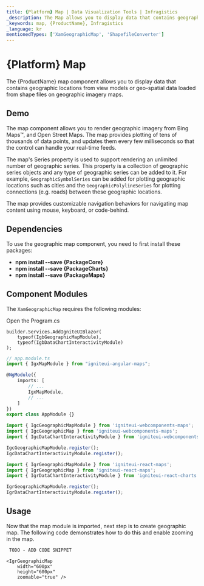 ```yaml
---
title: {Platform} Map | Data Visualization Tools | Infragistics
_description: The Map allows you to display data that contains geographic locations from view models or geo-spatial data loaded from shape files on geographic imagery maps.View the demo, dependencies, usage and toolbar for more information.
_keywords: map, {ProductName}, Infragistics
_language: kr
mentionedTypes: ['XamGeographicMap', 'ShapefileConverter']
---
```


# {Platform} Map

The {ProductName} map component allows you to display data that contains geographic locations from view models or geo-spatial data loaded from shape files on geographic imagery maps.

## Demo


<code-view style="height: 400px"
           data-demos-base-url="{environment:dvDemosBaseUrl}"
           iframe-src="{environment:dvDemosBaseUrl}/maps/geo-map-overview"  >
</code-view>

<div class="divider--half"></div>

The map component allows you to render geographic imagery from Bing Maps™, and Open Street Maps. The map provides plotting of tens of thousands of data points, and updates them every few milliseconds so that the control can handle your real-time feeds.

The map's Series property is used to support rendering an unlimited number of geographic series. This property is a collection of geographic series objects and any type of geographic series can be added to it. For example, `GeographicSymbolSeries` can be added for plotting geographic locations such as cities and the `GeographicPolylineSeries` for plotting connections (e.g. roads) between these geographic locations.

The map provides customizable navigation behaviors for navigating map content using mouse, keyboard, or code-behind.

<!-- Angular, React, WebComponents -->
## Dependencies
To use the geographic map component, you need to first install these packages:

- **npm install --save {PackageCore}**
- **npm install --save {PackageCharts}**
- **npm install --save {PackageMaps}**
<!-- end: Angular, React, WebComponents -->

## Component Modules

The `XamGeographicMap` requires the following modules:

Open the Program.cs
```razor
builder.Services.AddIgniteUIBlazor(
    typeof(IgbGeographicMapModule), 
    typeof(IgbDataChartInteractivityModule)
);
```

```ts
// app.module.ts
import { IgxMapModule } from "igniteui-angular-maps";

@NgModule({
    imports: [
        // ...
        IgxMapModule,
        // ...
    ]
})
export class AppModule {}
```

```ts
import { IgcGeographicMapModule } from 'igniteui-webcomponents-maps';
import { IgcGeographicMap } from 'igniteui-webcomponents-maps';
import { IgcDataChartInteractivityModule } from 'igniteui-webcomponents-charts';

IgcGeographicMapModule.register();
IgcDataChartInteractivityModule.register();
```

```ts
import { IgrGeographicMapModule } from 'igniteui-react-maps';
import { IgrGeographicMap } from 'igniteui-react-maps';
import { IgrDataChartInteractivityModule } from 'igniteui-react-charts';

IgrGeographicMapModule.register();
IgrDataChartInteractivityModule.register();

```
<div class="divider--half"></div>

## Usage

Now that the map module is imported, next step is to create geographic map. The following code demonstrates how to do this and enable zooming in the map.

```html
 TODO - ADD CODE SNIPPET
```

```tsx
<IgrGeographicMap
    width="600px"
    height="600px"
    zoomable="true" />
```
